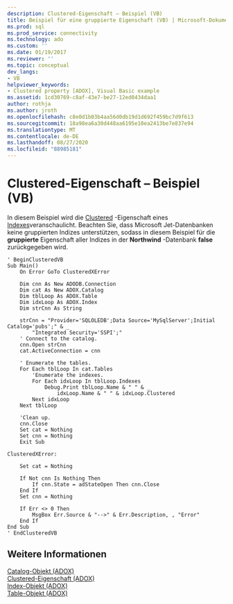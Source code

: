```yaml
---
description: Clustered-Eigenschaft – Beispiel (VB)
title: Beispiel für eine gruppierte Eigenschaft (VB) | Microsoft-Dokumentation
ms.prod: sql
ms.prod_service: connectivity
ms.technology: ado
ms.custom: ''
ms.date: 01/19/2017
ms.reviewer: ''
ms.topic: conceptual
dev_langs:
- VB
helpviewer_keywords:
- Clustered property [ADOX], Visual Basic example
ms.assetid: 1cd30769-c8af-43e7-be27-12ed0434daa1
author: rothja
ms.author: jroth
ms.openlocfilehash: c8e0d1b03b4aa56d0db19d1d692f459bc7d9f613
ms.sourcegitcommit: 18a98ea6a30d448aa6195e10ea2413be7e837e94
ms.translationtype: MT
ms.contentlocale: de-DE
ms.lasthandoff: 08/27/2020
ms.locfileid: "88985181"
---
```

# <a name="clustered-property-example-vb"></a>Clustered-Eigenschaft – Beispiel (VB)
In diesem Beispiel wird die [Clustered](./clustered-property-adox.md) -Eigenschaft eines [Indexes](./index-object-adox.md)veranschaulicht. Beachten Sie, dass Microsoft Jet-Datenbanken keine gruppierten Indizes unterstützen, sodass in diesem Beispiel für die **gruppierte** Eigenschaft aller Indizes in der **Northwind** -Datenbank **false** zurückgegeben wird.  
  
```  
' BeginClusteredVB  
Sub Main()  
    On Error GoTo ClusteredXError  
  
    Dim cnn As New ADODB.Connection  
    Dim cat As New ADOX.Catalog  
    Dim tblLoop As ADOX.Table  
    Dim idxLoop As ADOX.Index  
    Dim strCnn As String  
  
    strCnn = "Provider='SQLOLEDB';Data Source='MySqlServer';Initial Catalog='pubs';" & _  
        "Integrated Security='SSPI';"  
    ' Connect to the catalog.  
    cnn.Open strCnn  
    cat.ActiveConnection = cnn  
  
    ' Enumerate the tables.  
    For Each tblLoop In cat.Tables  
        'Enumerate the indexes.  
        For Each idxLoop In tblLoop.Indexes  
            Debug.Print tblLoop.Name & " " & _  
                idxLoop.Name & " " & idxLoop.Clustered  
        Next idxLoop  
    Next tblLoop  
  
    'Clean up.  
    cnn.Close  
    Set cat = Nothing  
    Set cnn = Nothing  
    Exit Sub  
  
ClusteredXError:  
  
    Set cat = Nothing  
  
    If Not cnn Is Nothing Then  
        If cnn.State = adStateOpen Then cnn.Close  
    End If  
    Set cnn = Nothing  
  
    If Err <> 0 Then  
        MsgBox Err.Source & "-->" & Err.Description, , "Error"  
    End If  
End Sub  
' EndClusteredVB  
```  
  
## <a name="see-also"></a>Weitere Informationen  
 [Catalog-Objekt (ADOX)](./catalog-object-adox.md)   
 [Clustered-Eigenschaft (ADOX)](./clustered-property-adox.md)   
 [Index-Objekt (ADOX)](./index-object-adox.md)   
 [Table-Objekt (ADOX)](./table-object-adox.md)